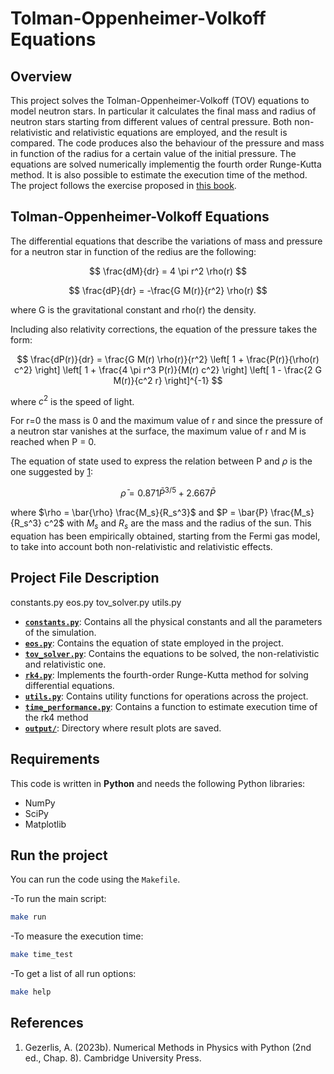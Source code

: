 # Tolman-Oppenheimer-Volkoff Equations

## Overview

This project solves the Tolman-Oppenheimer-Volkoff (TOV) equations to model neutron stars. In particular it calculates the final mass and radius of neutron stars starting from different values of central pressure. Both non-relativistic and relativistic equations are employed, and the result is compared. The code produces also the behaviour of the pressure and mass in function of the radius for a certain value of the initial pressure. The equations are solved numerically implementig the fourth order Runge-Kutta method. It is also possible to estimate the execution time of the method. The project follows the exercise proposed in [this book](#references).

## Tolman-Oppenheimer-Volkoff Equations

The differential equations that describe the variations of mass and pressure for a neutron star in function of the redius are the following:

$$ \frac{dM}{dr} = 4 \pi r^2 \rho(r)
$$

$$ \frac{dP}{dr} = -\frac{G M(r)}{r^2} \rho(r)
$$

where G is the gravitational constant and rho(r) the density.

Including also relativity corrections, the equation of the pressure takes the form: 

$$ \frac{dP(r)}{dr} = \frac{G M(r) \rho(r)}{r^2} \left[ 1 + \frac{P(r)}{\rho(r) c^2} \right] \left[ 1 + \frac{4 \pi r^3 P(r)}{M(r) c^2} \right] \left[ 1 - \frac{2 G M(r)}{c^2 r} \right]^{-1}
$$

where $c^2$ is the speed of light.

For r=0 the mass is 0 and the maximum value of r and since the pressure of a neutron star vanishes at the surface, the maximum value of r and M is reached when P = 0.

The equation of state used to express the relation between P and $\rho$ is the one suggested by [1](#references):

$$ \bar{\rho} = 0.871 \bar{P}^{3/5} + 2.667 \bar{P}
$$

where $\rho = \bar{\rho} \frac{M_s}{R_s^3}$ and $P = \bar{P} \frac{M_s}{R_s^3} c^2$ with $M_s$ and $R_s$ are the mass and the radius of the sun. This equation has been empirically obtained, starting from the Fermi gas model, to take into account both non-relativistic and relativistic effects. 

## Project File Description
constants.py eos.py tov_solver.py utils.py 
- **[`constants.py`](./constants.py)**: Contains all the physical constants and all the parameters of the simulation.
- **[`eos.py`](./eos.py)**: Contains the equation of state employed in the project.
- **[`tov_solver.py`](./tov_solver.py)**: Contains the equations to be solved, the non-relativistic and relativistic one.
- **[`rk4.py`](./rk4.py)**: Implements the fourth-order Runge-Kutta method for solving differential equations.
- **[`utils.py`](./utils.py)**: Contains utility functions for operations across the project.
- **[`time_performance.py`](./time_performance.py)**: Contains a function to estimate execution time of the rk4 method
- **[`output/`](./output)**: Directory where result plots are saved.

## Requirements

This code is written in **Python** and needs the following Python libraries:

- NumPy
- SciPy
- Matplotlib

## Run the project

You can run the code using the `Makefile`. 

-To run the main script:

   ```bash
   make run
   ```
   
-To measure the execution time:

   ```bash
   make time_test
   ```

-To get a list of all run options:

   ```bash
   make help
   ```

## References

1. Gezerlis, A. (2023b). Numerical Methods in Physics with Python (2nd ed., Chap. 8). Cambridge University Press.
